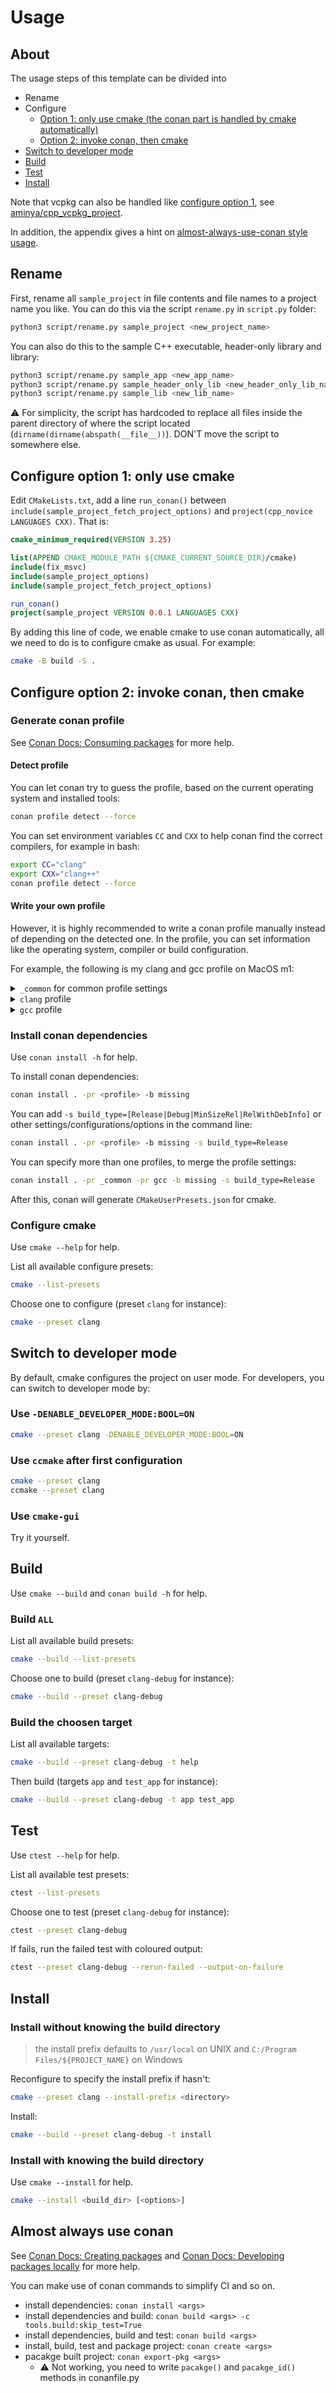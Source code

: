 # Usage

## About

The usage steps of this template can be divided into

- Rename
- Configure
  - [Option 1: only use cmake (the conan part is handled by cmake automatically)](#configure-option-1-only-use-cmake)
  - [Option 2: invoke conan, then cmake](#configure-option-2-invoke-conan-then-cmake)
- [Switch to developer mode](#switch-to-developer-mode)
- [Build](#build)
- [Test](#test)
- [Install](#install)

Note that vcpkg can also be handled like [configure option 1](#configure-option-1-only-use-cmake), see [aminya/cpp_vcpkg_project](https://github.com/aminya/cpp_vcpkg_project).

In addition, the appendix gives a hint on [almost-always-use-conan style usage](#almost-always-use-conan).

## Rename

First, rename all `sample_project` in file contents and file names to a project name you like. You can do this via the script `rename.py` in `script.py` folder:

```bash
python3 script/rename.py sample_project <new_project_name>
```

You can also do this to the sample C++ executable, header-only library and library:

```bash
python3 script/rename.py sample_app <new_app_name>
python3 script/rename.py sample_header_only_lib <new_header_only_lib_name>
python3 script/rename.py sample_lib <new_lib_name>
```

:warning: For simplicity, the script has hardcoded to replace all files inside the parent directory of where the script located (`dirname(dirname(abspath(__file__))`). DON'T move the script to somewhere else.

## Configure option 1: only use cmake

Edit `CMakeLists.txt`, add a line `run_conan()` between `include(sample_project_fetch_project_options)` and `project(cpp_novice LANGUAGES CXX)`. That is:

```cmake
cmake_minimum_required(VERSION 3.25)

list(APPEND CMAKE_MODULE_PATH ${CMAKE_CURRENT_SOURCE_DIR}/cmake)
include(fix_msvc)
include(sample_project_options)
include(sample_project_fetch_project_options)

run_conan()
project(sample_project VERSION 0.0.1 LANGUAGES CXX)
```

By adding this line of code, we enable cmake to use conan automatically, all we need to do is to configure cmake as usual. For example:

```bash
cmake -B build -S .
```

## Configure option 2: invoke conan, then cmake

### Generate conan profile

See [Conan Docs: Consuming packages](https://docs.conan.io/2/tutorial/consuming_packages.html) for more help.

#### Detect profile

You can let conan try to guess the profile, based on the current operating system and installed tools:

```bash
conan profile detect --force
```

You can set environment variables `CC` and `CXX` to help conan find the correct compilers, for example in bash:

```bash
export CC="clang"
export CXX="clang++"
conan profile detect --force
```

#### Write your own profile

However, it is highly recommended to write a conan profile manually instead of depending on the detected one. In the profile, you can set information like the operating system, compiler or build configuration.

For example, the following is my clang and gcc profile on MacOS m1:

<details>
<summary><code>_common</code> for common profile settings</summary>

```txt
[settings]
arch={{ detect_api.detect_arch() }}
os={{ detect_api.detect_os() }}
build_type=Release
benchmark/*:build_type=Release
boost/*:compiler.cppstd=20

[platform_tool_requires]
cmake/3.29.3
ninja/1.12.1

[conf]
# &: influence only the current package but not any depedencies
# see more in https://docs.conan.io/2/reference/config_files/profiles.html#profile-patterns
&:tools.cmake.cmaketoolchain:generator=Ninja Multi-Config
```

</details>

<details>
<summary><code>clang</code> profile</summary>

```txt
include(_common)

{% set compiler, version, compiler_exe = detect_api.detect_clang_compiler("clang") %}

[settings]
compiler={{ compiler }}
compiler.cppstd=26
compiler.libcxx={{ detect_api.detect_libcxx(compiler, version, compiler_exe) }}
compiler.version={{ detect_api.default_compiler_version(compiler, version) }}

[conf]
tools.build:compiler_executables = {"c": "{{ compiler_exe }}", "cpp": "{{ compiler_exe | replace("clang", "clang++") }}"}
tools.build:cflags=['-L/opt/homebrew/opt/llvm/lib/c++', '-Wno-unused-command-line-argument']
tools.build:cxxflags=['-L/opt/homebrew/opt/llvm/lib/c++', '-Wno-unused-command-line-argument']
```

</details>

<details>
<summary><code>gcc</code> profile</summary>

```txt
include(_common)

{% set compiler, version, compiler_exe = detect_api.detect_gcc_compiler("gcc-14") %}

[settings]
compiler={{ compiler }}
compiler.cppstd=23
compiler.libcxx={{ detect_api.detect_libcxx(compiler, version, compiler_exe) }}
compiler.version={{ detect_api.default_compiler_version(compiler, version) }}

scnlib/*:compiler.cppstd=20

[conf]
tools.build:compiler_executables = {"c": "{{ compiler_exe }}", "cpp": "{{ compiler_exe | replace("gcc", "g++") }}"}
```

</details>

### Install conan dependencies

Use `conan install -h` for help.

To install conan dependencies:

```bash
conan install . -pr <profile> -b missing
```

You can add `-s build_type=[Release|Debug|MinSizeRel|RelWithDebInfo]` or other settings/configurations/options in the command line:

```bash
conan install . -pr <profile> -b missing -s build_type=Release
```

You can specify more than one profiles, to merge the profile settings:

```bash
conan install . -pr _common -pr gcc -b missing -s build_type=Release
```

After this, conan will generate `CMakeUserPresets.json` for cmake.

### Configure cmake

Use `cmake --help` for help.

List all available configure presets:

```bash
cmake --list-presets
```

Choose one to configure (preset `clang` for instance):

```bash
cmake --preset clang
```

## Switch to developer mode

By default, cmake configures the project on user mode. For developers, you can switch to developer mode by:

### Use `-DENABLE_DEVELOPER_MODE:BOOL=ON`

```bash
cmake --preset clang -DENABLE_DEVELOPER_MODE:BOOL=ON
```

### Use `ccmake` after first configuration

```bash
cmake --preset clang
ccmake --preset clang
```

### Use `cmake-gui`

Try it yourself.

## Build

Use `cmake --build` and `conan build -h` for help.

### Build `ALL`

List all available build presets:

```bash
cmake --build --list-presets
```

Choose one to build (preset `clang-debug` for instance):

```bash
cmake --build --preset clang-debug
```

### Build the choosen target

List all available targets:

```bash
cmake --build --preset clang-debug -t help
```

Then build (targets `app` and `test_app` for instance):

```bash
cmake --build --preset clang-debug -t app test_app
```

## Test

Use `ctest --help` for help.

List all available test presets:

```bash
ctest --list-presets
```

Choose one to test (preset `clang-debug` for instance):

```bash
ctest --preset clang-debug
```

If fails, run the failed test with coloured output:

```bash
ctest --preset clang-debug --rerun-failed --output-on-failure
```

## Install

### Install without knowing the build directory

> the install prefix defaults to `/usr/local` on UNIX and `C:/Program Files/${PROJECT_NAME}` on Windows

Reconfigure to specify the install prefix if hasn't:

```bash
cmake --preset clang --install-prefix <directory>
```

Install:

```bash
cmake --build --preset clang-debug -t install
```

### Install with knowing the build directory

Use `cmake --install` for help.

```bash
cmake --install <build_dir> [<options>]
```

## Almost always use conan

See [Conan Docs: Creating packages](https://docs.conan.io/2/tutorial/creating_packages.html) and [Conan Docs: Developing packages locally](https://docs.conan.io/2/tutorial/developing_packages.html) for more help.

You can make use of conan commands to simplify CI and so on.

- install dependencies: `conan install <args>`
- install dependencies and build: `conan build <args> -c tools.build:skip_test=True`
- install dependencies, build and test: `conan build <args>`
- install, build, test and package project: `conan create <args>`
- pacakge built project: `conan export-pkg <args>`
  - :warning: Not working, you need to write `pacakge()` and `pacakge_id()` methods in conanfile.py
